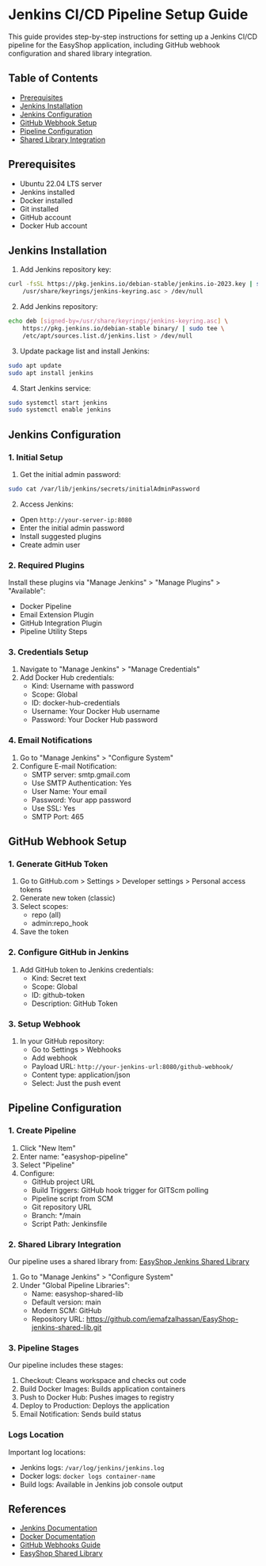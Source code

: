 # Jenkins CI/CD Pipeline Setup Guide

This guide provides step-by-step instructions for setting up a Jenkins CI/CD pipeline for the EasyShop application, including GitHub webhook configuration and shared library integration.

## Table of Contents
- [Prerequisites](#prerequisites)
- [Jenkins Installation](#jenkins-installation)
- [Jenkins Configuration](#jenkins-configuration)
- [GitHub Webhook Setup](#github-webhook-setup)
- [Pipeline Configuration](#pipeline-configuration)
- [Shared Library Integration](#shared-library-integration)

## Prerequisites

- Ubuntu 22.04 LTS server
- Jenkins installed
- Docker installed
- Git installed
- GitHub account
- Docker Hub account

## Jenkins Installation

1. Add Jenkins repository key:
```bash
curl -fsSL https://pkg.jenkins.io/debian-stable/jenkins.io-2023.key | sudo tee \
    /usr/share/keyrings/jenkins-keyring.asc > /dev/null
```

2. Add Jenkins repository:
```bash
echo deb [signed-by=/usr/share/keyrings/jenkins-keyring.asc] \
    https://pkg.jenkins.io/debian-stable binary/ | sudo tee \
    /etc/apt/sources.list.d/jenkins.list > /dev/null
```

3. Update package list and install Jenkins:
```bash
sudo apt update
sudo apt install jenkins
```

4. Start Jenkins service:
```bash
sudo systemctl start jenkins
sudo systemctl enable jenkins
```

## Jenkins Configuration

### 1. Initial Setup

1. Get the initial admin password:
```bash
sudo cat /var/lib/jenkins/secrets/initialAdminPassword
```

2. Access Jenkins:
- Open `http://your-server-ip:8080`
- Enter the initial admin password
- Install suggested plugins
- Create admin user

### 2. Required Plugins

Install these plugins via "Manage Jenkins" > "Manage Plugins" > "Available":
- Docker Pipeline
- Email Extension Plugin
- GitHub Integration Plugin
- Pipeline Utility Steps

### 3. Credentials Setup

1. Navigate to "Manage Jenkins" > "Manage Credentials"
2. Add Docker Hub credentials:
   - Kind: Username with password
   - Scope: Global
   - ID: docker-hub-credentials
   - Username: Your Docker Hub username
   - Password: Your Docker Hub password

### 4. Email Notifications

1. Go to "Manage Jenkins" > "Configure System"
2. Configure E-mail Notification:
   - SMTP server: smtp.gmail.com
   - Use SMTP Authentication: Yes
   - User Name: Your email
   - Password: Your app password
   - Use SSL: Yes
   - SMTP Port: 465

## GitHub Webhook Setup

### 1. Generate GitHub Token

1. Go to GitHub.com > Settings > Developer settings > Personal access tokens
2. Generate new token (classic)
3. Select scopes:
   - repo (all)
   - admin:repo_hook
4. Save the token

### 2. Configure GitHub in Jenkins

1. Add GitHub token to Jenkins credentials:
   - Kind: Secret text
   - Scope: Global
   - ID: github-token
   - Description: GitHub Token

### 3. Setup Webhook

1. In your GitHub repository:
   - Go to Settings > Webhooks
   - Add webhook
   - Payload URL: `http://your-jenkins-url:8080/github-webhook/`
   - Content type: application/json
   - Select: Just the push event

## Pipeline Configuration

### 1. Create Pipeline

1. Click "New Item"
2. Enter name: "easyshop-pipeline"
3. Select "Pipeline"
4. Configure:
   - GitHub project URL
   - Build Triggers: GitHub hook trigger for GITScm polling
   - Pipeline script from SCM
   - Git repository URL
   - Branch: */main
   - Script Path: Jenkinsfile

### 2. Shared Library Integration

Our pipeline uses a shared library from: [EasyShop Jenkins Shared Library](https://github.com/iemafzalhassan/EasyShop-jenkins-shared-lib)

1. Go to "Manage Jenkins" > "Configure System"
2. Under "Global Pipeline Libraries":
   - Name: easyshop-shared-lib
   - Default version: main
   - Modern SCM: GitHub
   - Repository URL: https://github.com/iemafzalhassan/EasyShop-jenkins-shared-lib.git

### 3. Pipeline Stages

Our pipeline includes these stages:
1. Checkout: Cleans workspace and checks out code
2. Build Docker Images: Builds application containers
3. Push to Docker Hub: Pushes images to registry
4. Deploy to Production: Deploys the application
5. Email Notification: Sends build status

### Logs Location

Important log locations:
- Jenkins logs: `/var/log/jenkins/jenkins.log`
- Docker logs: `docker logs container-name`
- Build logs: Available in Jenkins job console output


## References

- [Jenkins Documentation](https://www.jenkins.io/doc/)
- [Docker Documentation](https://docs.docker.com/)
- [GitHub Webhooks Guide](https://docs.github.com/en/webhooks)
- [EasyShop Shared Library](https://github.com/iemafzalhassan/EasyShop-jenkins-shared-lib)
